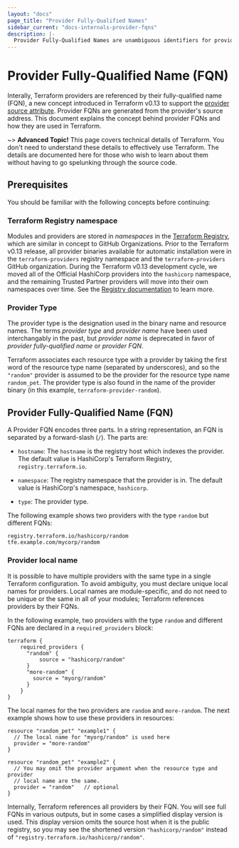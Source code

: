```yaml
---
layout: "docs"
page_title: "Provider Fully-Qualified Names"
sidebar_current: "docs-internals-provider-fqns"
description: |-
  Provider Fully-Qualified Names are unambiguous identifiers for providers which allow users to define multiple providers with the same type in a configuration.
---
```


# Provider Fully-Qualified Name (FQN)

Interally, Terraform providers are referenced by their fully-qualified name
(FQN), a new concept introduced in Terraform v0.13 to support the 
[provider source attribute](../configuration/terraform.html#inpage-source). Provider FQNs
are generated from the provider's source address. This document explains
the concept behind provider FQNs and how they are used in Terraform. 

~> **Advanced Topic!** This page covers technical details of Terraform. You
don't need to understand these details to effectively use Terraform. The details
are documented here for those who wish to learn about them without having to go
spelunking through the source code.

## Prerequisites 

You should be familiar with the following concepts before continuing:

### Terraform Registry namespace 

Modules and providers are stored in *namespaces* in the [Terraform Registry](https://registry.terraform.io), which are similar in concept to GitHub Organizations. Prior to the Terraform v0.13 release, all provider binaries available for automatic installation were in the `terraform-providers` registry namespace and the `terraform-providers` GitHub organization. During the Terraform v0.13 development cycle, we moved all of the Official HashiCorp providers into the `hashicorp` namespace, and the remaining Trusted Partner
providers will move into their own namespaces over time. See the [Registry documentation](../registry/index.html) to learn more. 

### Provider Type

The provider type is the designation used in the binary name and resource names.
The terms _provider type_ and _provider name_ have been used interchangably in
the past, but _provider name_ is deprecated in favor of _provider
fully-qualified name_ or _provider FQN_.

Terraform associates each resource type with a provider by taking the first word
of the resource type name (separated by underscores), and so the `"random"`
provider is assumed to be the provider for the resource type name
`random_pet`. The provider type is also found in the name of the provider
binary (in this example, `terraform-provider-random`).

## Provider Fully-Qualified Name (FQN)
A Provider FQN encodes three parts. In a string representation, an FQN is
separated by a forward-slash (`/`). The parts are:

* `hostname`: The `hostname` is the registry host which indexes the provider.
  The default value is HashiCorp's Terraform Registry, `registry.terraform.io`.

* `namespace`: The registry namespace that the provider is in. The default value
  is HashiCorp's namespace, `hashicorp`.

* `type`: The provider type.

The following example shows two providers with the type `random` but different FQNs:

```
registry.terraform.io/hashicorp/random
tfe.example.com/mycorp/random
```

### Provider local name
It is possible to have multiple providers with the same type in a single
Terraform configuration. To avoid ambiguity, you must declare unique local names
for providers. Local names are module-specific, and do not need to be unique or
the same in all of your modules; Terraform references providers by their FQNs.

In the following example, two providers with the type `random` and different
FQNs are declared in a `required_providers` block:

```hcl
terraform {
    required_providers {
      "random" {
          source = "hashicorp/random"
      }
      "more-random" { 
        source = "myorg/random"
      }
    }
}
```

The local names for the two providers are `random` and `more-random`. The next
example shows how to use these providers in resources:

```hcl
resource "random_pet" "example1" {
  // The local name for "myorg/random" is used here
  provider = "more-random"
}

resource "random_pet" "example2" {
  // You may omit the provider argument when the resource type and provider
  // local name are the same.
  provider = "random"   // optional
}
```

Internally, Terraform references all providers by their FQN. You will see full
FQNs in various outputs, but in some cases a simplified display version is used.
This display version omits the source host when it is the public registry, so
you may see the shortened version `"hashicorp/random"` instead of
`"registry.terraform.io/hashicorp/random"`.
